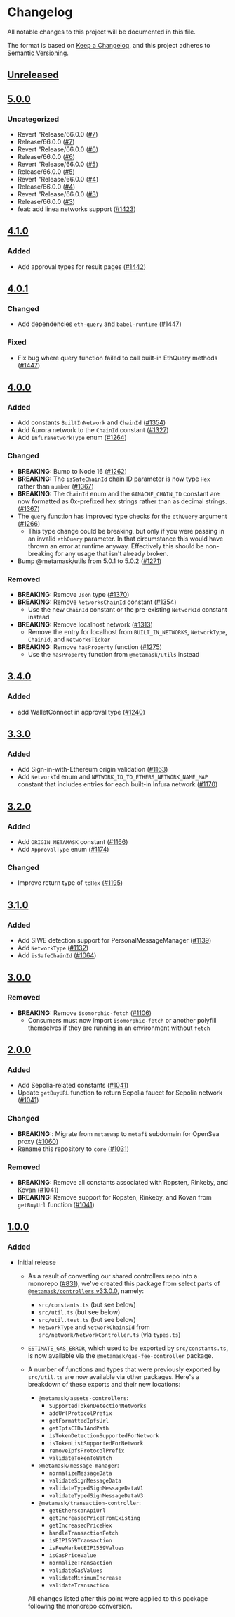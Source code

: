 # Changelog
All notable changes to this project will be documented in this file.

The format is based on [Keep a Changelog](https://keepachangelog.com/en/1.0.0/),
and this project adheres to [Semantic Versioning](https://semver.org/spec/v2.0.0.html).

## [Unreleased]

## [5.0.0]
### Uncategorized
- Revert "Release/66.0.0 ([#7](https://github.com/mcmire/core/pull/7))
- Release/66.0.0 ([#7](https://github.com/mcmire/core/pull/7))
- Revert "Release/66.0.0 ([#6](https://github.com/mcmire/core/pull/6))
- Release/66.0.0 ([#6](https://github.com/mcmire/core/pull/6))
- Revert "Release/66.0.0 ([#5](https://github.com/mcmire/core/pull/5))
- Release/66.0.0 ([#5](https://github.com/mcmire/core/pull/5))
- Revert "Release/66.0.0 ([#4](https://github.com/mcmire/core/pull/4))
- Release/66.0.0 ([#4](https://github.com/mcmire/core/pull/4))
- Revert "Release/66.0.0 ([#3](https://github.com/mcmire/core/pull/3))
- Release/66.0.0 ([#3](https://github.com/mcmire/core/pull/3))
- feat: add linea networks support ([#1423](https://github.com/mcmire/core/pull/1423))

## [4.1.0]
### Added
- Add approval types for result pages ([#1442](https://github.com/MetaMask/core/pull/1442))

## [4.0.1]
### Changed
- Add dependencies `eth-query` and `babel-runtime` ([#1447](https://github.com/MetaMask/core/pull/1447))

### Fixed
- Fix bug where query function failed to call built-in EthQuery methods ([#1447](https://github.com/MetaMask/core/pull/1447))

## [4.0.0]
### Added
- Add constants `BuiltInNetwork` and `ChainId` ([#1354](https://github.com/MetaMask/core/pull/1354))
- Add Aurora network to the `ChainId` constant ([#1327](https://github.com/MetaMask/core/pull/1327))
- Add `InfuraNetworkType` enum ([#1264](https://github.com/MetaMask/core/pull/1264))

### Changed
- **BREAKING:** Bump to Node 16 ([#1262](https://github.com/MetaMask/core/pull/1262))
- **BREAKING:** The `isSafeChainId` chain ID parameter is now type `Hex` rather than `number` ([#1367](https://github.com/MetaMask/core/pull/1367))
- **BREAKING:** The `ChainId` enum and the `GANACHE_CHAIN_ID` constant are now formatted as 0x-prefixed hex strings rather than as decimal strings. ([#1367](https://github.com/MetaMask/core/pull/1367))
- The `query` function has improved type checks for the `ethQuery` argument ([#1266](https://github.com/MetaMask/core/pull/1266))
  - This type change could be breaking, but only if you were passing in an invalid `ethQuery` parameter. In that circumstance this would have thrown an error at runtime anyway. Effectively this should be non-breaking for any usage that isn't already broken.
- Bump @metamask/utils from 5.0.1 to 5.0.2 ([#1271](https://github.com/MetaMask/core/pull/1271))

### Removed
- **BREAKING:** Remove `Json` type ([#1370](https://github.com/MetaMask/core/pull/1370))
- **BREAKING:** Remove `NetworksChainId` constant ([#1354](https://github.com/MetaMask/core/pull/1354))
  - Use the new `ChainId` constant or the pre-existing `NetworkId` constant instead
- **BREAKING:** Remove localhost network ([#1313](https://github.com/MetaMask/core/pull/1313))
  - Remove the entry for localhost from `BUILT_IN_NETWORKS`, `NetworkType`, `ChainId`, and `NetworksTicker`
- **BREAKING:** Remove `hasProperty` function ([#1275](https://github.com/MetaMask/core/pull/1275))
  - Use the `hasProperty` function from `@metamask/utils` instead

## [3.4.0]
### Added
- add WalletConnect in approval type ([#1240](https://github.com/MetaMask/core/pull/1240))

## [3.3.0]
### Added
- Add Sign-in-with-Ethereum origin validation ([#1163](https://github.com/MetaMask/core/pull/1163))
- Add `NetworkId` enum and `NETWORK_ID_TO_ETHERS_NETWORK_NAME_MAP` constant that includes entries for each built-in Infura network ([#1170](https://github.com/MetaMask/core/pull/1170))

## [3.2.0]
### Added
- Add `ORIGIN_METAMASK` constant ([#1166](https://github.com/MetaMask/core/pull/1166))
- Add `ApprovalType` enum ([#1174](https://github.com/MetaMask/core/pull/1174))

### Changed
- Improve return type of `toHex` ([#1195](https://github.com/MetaMask/core/pull/1195))

## [3.1.0]
### Added
- Add SIWE detection support for PersonalMessageManager ([#1139](https://github.com/MetaMask/core/pull/1139))
- Add `NetworkType` ([#1132](https://github.com/MetaMask/core/pull/1132))
- Add `isSafeChainId` ([#1064](https://github.com/MetaMask/core/pull/1064))

## [3.0.0]
### Removed
- **BREAKING:** Remove `isomorphic-fetch` ([#1106](https://github.com/MetaMask/controllers/pull/1106))
  - Consumers must now import `isomorphic-fetch` or another polyfill themselves if they are running in an environment without `fetch`

## [2.0.0]
### Added
- Add Sepolia-related constants ([#1041](https://github.com/MetaMask/controllers/pull/1041))
- Update `getBuyURL` function to return Sepolia faucet for Sepolia network ([#1041](https://github.com/MetaMask/controllers/pull/1041))

### Changed
- **BREAKING:**: Migrate from `metaswap` to `metafi` subdomain for OpenSea proxy ([#1060](https://github.com/MetaMask/core/pull/1060))
- Rename this repository to `core` ([#1031](https://github.com/MetaMask/controllers/pull/1031))

### Removed
- **BREAKING:** Remove all constants associated with Ropsten, Rinkeby, and Kovan ([#1041](https://github.com/MetaMask/controllers/pull/1041))
- **BREAKING:** Remove support for Ropsten, Rinkeby, and Kovan from `getBuyUrl` function ([#1041](https://github.com/MetaMask/controllers/pull/1041))

## [1.0.0]
### Added
- Initial release
  - As a result of converting our shared controllers repo into a monorepo ([#831](https://github.com/MetaMask/core/pull/831)), we've created this package from select parts of [`@metamask/controllers` v33.0.0](https://github.com/MetaMask/core/tree/v33.0.0), namely:
    - `src/constants.ts` (but see below)
    - `src/util.ts` (but see below)
    - `src/util.test.ts` (but see below)
    - `NetworkType` and `NetworkChainsId` from `src/network/NetworkController.ts` (via `types.ts`)
  - `ESTIMATE_GAS_ERROR`, which used to be exported by `src/constants.ts`, is now available via the `@metamask/gas-fee-controller` package.
  - A number of functions and types that were previously exported by `src/util.ts` are now available via other packages. Here's a breakdown of these exports and their new locations:
    - `@metamask/assets-controllers`:
      - `SupportedTokenDetectionNetworks`
      - `addUrlProtocolPrefix`
      - `getFormattedIpfsUrl`
      - `getIpfsCIDv1AndPath`
      - `isTokenDetectionSupportedForNetwork`
      - `isTokenListSupportedForNetwork`
      - `removeIpfsProtocolPrefix`
      - `validateTokenToWatch`
    - `@metamask/message-manager`:
      - `normalizeMessageData`
      - `validateSignMessageData`
      - `validateTypedSignMessageDataV1`
      - `validateTypedSignMessageDataV3`
    - `@metamask/transaction-controller`:
      - `getEtherscanApiUrl`
      - `getIncreasedPriceFromExisting`
      - `getIncreasedPriceHex`
      - `handleTransactionFetch`
      - `isEIP1559Transaction`
      - `isFeeMarketEIP1559Values`
      - `isGasPriceValue`
      - `normalizeTransaction`
      - `validateGasValues`
      - `validateMinimumIncrease`
      - `validateTransaction`

    All changes listed after this point were applied to this package following the monorepo conversion.

[Unreleased]: https://github.com/mcmire/core/compare/@metamask/controller-utils@5.0.0...HEAD
[5.0.0]: https://github.com/mcmire/core/compare/@metamask/controller-utils@4.1.0...@metamask/controller-utils@5.0.0
[4.1.0]: https://github.com/mcmire/core/compare/@metamask/controller-utils@4.0.1...@metamask/controller-utils@4.1.0
[4.0.1]: https://github.com/mcmire/core/compare/@metamask/controller-utils@4.0.0...@metamask/controller-utils@4.0.1
[4.0.0]: https://github.com/mcmire/core/compare/@metamask/controller-utils@3.4.0...@metamask/controller-utils@4.0.0
[3.4.0]: https://github.com/mcmire/core/compare/@metamask/controller-utils@3.3.0...@metamask/controller-utils@3.4.0
[3.3.0]: https://github.com/mcmire/core/compare/@metamask/controller-utils@3.2.0...@metamask/controller-utils@3.3.0
[3.2.0]: https://github.com/mcmire/core/compare/@metamask/controller-utils@3.1.0...@metamask/controller-utils@3.2.0
[3.1.0]: https://github.com/mcmire/core/compare/@metamask/controller-utils@3.0.0...@metamask/controller-utils@3.1.0
[3.0.0]: https://github.com/mcmire/core/compare/@metamask/controller-utils@2.0.0...@metamask/controller-utils@3.0.0
[2.0.0]: https://github.com/mcmire/core/compare/@metamask/controller-utils@1.0.0...@metamask/controller-utils@2.0.0
[1.0.0]: https://github.com/mcmire/core/releases/tag/@metamask/controller-utils@1.0.0
